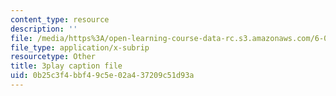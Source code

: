 ```yaml
---
content_type: resource
description: ''
file: /media/https%3A/open-learning-course-data-rc.s3.amazonaws.com/6-034-artificial-intelligence-fall-2010/0b25c3f4bbf49c5e02a437209c51d93a_EC6bf8JCpDQ.srt
file_type: application/x-subrip
resourcetype: Other
title: 3play caption file
uid: 0b25c3f4-bbf4-9c5e-02a4-37209c51d93a
---
```

